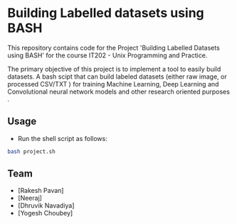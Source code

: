 # Building Labelled datasets using BASH

This repository contains code for the Project 'Building Labelled Datasets using BASH' for the course IT202 - Unix Programming and Practice. 

The primary objective of this project is to implement a tool to easily build datasets. A bash scipt that can build labeled datasets (either raw image, or processed CSV/TXT ) for training Machine Learning, Deep Learning and Convolutional neural network models and other research oriented purposes . 

## Usage
* Run the shell script as follows:
```bash
bash project.sh
```

## Team
* [Rakesh Pavan] 
* [Neeraj] 
* [Dhruvik Navadiya]
* [Yogesh Choubey]
